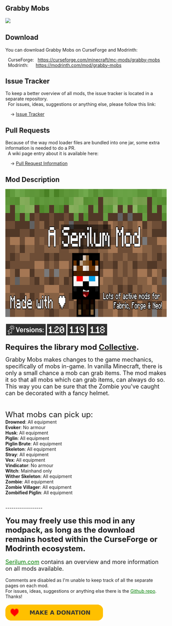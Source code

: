 <h2>Grabby Mobs</h2>

<p><a href="https://github.com/Serilum/Grabby-Mobs"><img src="https://serilum.com/assets/data/logo/grabby-mobs.gif"></a></p><h2>Download</h2>

<p>You can download Grabby Mobs on CurseForge and Modrinth:</p><p>&nbsp;&nbsp;CurseForge: &nbsp;&nbsp;<a href="https://curseforge.com/minecraft/mc-mods/grabby-mobs">https://curseforge.com/minecraft/mc-mods/grabby-mobs</a><br>&nbsp;&nbsp;Modrinth: &nbsp;&nbsp;&nbsp;&nbsp;&nbsp;<a href="https://modrinth.com/mod/grabby-mobs">https://modrinth.com/mod/grabby-mobs</a></p>

<h2>Issue Tracker</h2>

<p>To keep a better overview of all mods, the issue tracker is located in a separate repository.<br>&nbsp;&nbsp;For issues, ideas, suggestions or anything else, please follow this link:</p>

<p>&nbsp;&nbsp;&nbsp;&nbsp;-> <a href="https://serilum.com/url/issue-tracker">Issue Tracker</a></p>

<h2>Pull Requests</h2>

<p>Because of the way mod loader files are bundled into one jar, some extra information is needed to do a PR.<br>&nbsp;&nbsp;A wiki page entry about it is available here:</p>

<p>&nbsp;&nbsp;&nbsp;&nbsp;-> <a href="https://serilum.com/url/pull-requests">Pull Request Information</a></p>

<h2>Mod Description</h2>

<p><a href="https://serilum.com/" rel="nofollow"><img src="https://github.com/Serilum/.cdn/blob/main/description/header/header.png" alt="" width="838" height="400"></a><br><br><a href="https://legacy.curseforge.com/minecraft/mc-mods/grabby-mobs/files"><img src="https://github.com/Serilum/.cdn/raw/main/description/versions/header.png"></a><a href="https://legacy.curseforge.com/minecraft/mc-mods/grabby-mobs/files/all?filter-status=1&filter-game-version=1738749986:75125" rel="nofollow"><img src="https://github.com/Serilum/.cdn/raw/main/description/versions/1_20.png"></a><a href="https://legacy.curseforge.com/minecraft/mc-mods/grabby-mobs/files/all?filter-status=1&filter-game-version=1738749986:73407" rel="nofollow"><img src="https://github.com/Serilum/.cdn/raw/main/description/versions/1_19.png"></a><a href="https://legacy.curseforge.com/minecraft/mc-mods/grabby-mobs/files/all?filter-status=1&filter-game-version=1738749986:73250" rel="nofollow"><img src="https://github.com/Serilum/.cdn/raw/main/description/versions/1_18.png"></a><br><br><strong><span style="font-size:24px">Requires the library mod&nbsp;<a style="font-size:24px" href="https://curseforge.com/minecraft/mc-mods/collective" rel="nofollow">Collective</a>.<br></span></strong></p>

<p><span style="font-size:18px">Grabby Mobs makes changes to the game mechanics, specifically of mobs in-game. In vanilla Minecraft, there is only a small chance a mob can grab items. The mod makes it so that all mobs which can grab items, can always do so. This way you can be sure that the Zombie you've caught can be decorated with a fancy helmet.<br><br><br><span style="font-size:24px">What mobs can pick up:</span><br></span><span style="font-size:14px"><strong>Drowned</strong>: All equipment<br><strong>Evoker</strong>: No armour<br><strong>Husk</strong>: All equipment<br><strong>Piglin</strong>: All equipment<br><strong>Piglin Brute</strong>: All equipment<br><strong>Skeleton</strong>: All equipment<br><strong>Stray</strong>: All equipment<br><strong>Vex</strong>: All equipment<br><strong>Vindicator</strong>: No armour<br><strong>Witch</strong>: Mainhand only<br><strong>Wither Skeleton</strong>: All equipment<br><strong>Zombie</strong>: All equipment<br><strong>Zombie Villager</strong>: All equipment<br><strong>Zombified Piglin</strong>: All equipment<br></span></p>

<p><br>------------------<br><br><span style="font-size:24px"><strong>You may freely use this mod in any modpack, as long as the download remains hosted within the CurseForge or Modrinth ecosystem.</strong></span><br><br><span style="font-size:18px"><a style="font-size:18px;color:#008000" href="https://serilum.com/" rel="nofollow">Serilum.com</a> contains an overview and more information on all mods available.</span><br><br><span style="font-size:14px">Comments are disabled as I'm unable to keep track of all the separate pages on each mod.</span><span style="font-size:14px"><br>For issues, ideas, suggestions or anything else there is the&nbsp;<a style="font-size:14px;color:#008000" href="https://serilum.com/url/issue-tracker" rel="nofollow">Github repo</a>. Thanks!</span><span style="font-size:6px"><br><br></span><a href="https://ricksouth.com/donate" rel="nofollow"><img src="https://github.com/Serilum/.cdn/raw/main/description/shields/donation_rounded.svg" alt="" width="306" height="50"></a></p>